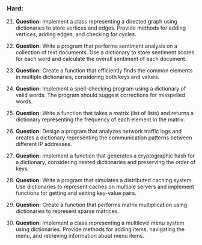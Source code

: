 
### Hard:
21. **Question:**
    Implement a class representing a directed graph using dictionaries to store vertices and edges. Provide methods for adding vertices, adding edges, and checking for cycles.

22. **Question:**
    Write a program that performs sentiment analysis on a collection of text documents. Use a dictionary to store sentiment scores for each word and calculate the overall sentiment of each document.

23. **Question:**
    Create a function that efficiently finds the common elements in multiple dictionaries, considering both keys and values.

24. **Question:**
    Implement a spell-checking program using a dictionary of valid words. The program should suggest corrections for misspelled words.

25. **Question:**
    Write a function that takes a matrix (list of lists) and returns a dictionary representing the frequency of each element in the matrix.

26. **Question:**
    Design a program that analyzes network traffic logs and creates a dictionary representing the communication patterns between different IP addresses.

27. **Question:**
    Implement a function that generates a cryptographic hash for a dictionary, considering nested dictionaries and preserving the order of keys.

28. **Question:**
    Write a program that simulates a distributed caching system. Use dictionaries to represent caches on multiple servers and implement functions for getting and setting key-value pairs.

29. **Question:**
    Create a function that performs matrix multiplication using dictionaries to represent sparse matrices.

30. **Question:**
    Implement a class representing a multilevel menu system using dictionaries. Provide methods for adding items, navigating the menu, and retrieving information about menu items.